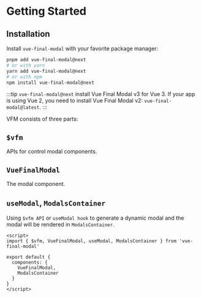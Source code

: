 # Getting Started

## Installation

Install `vue-final-modal` with your favorite package manager:

```bash
pnpm add vue-final-modal@next
# or with yarn
yarn add vue-final-modal@next
# or with npm
npm install vue-final-modal@next
```

:::tip
`vue-final-modal@next` install Vue Final Modal v3 for Vue 3. If your app is using Vue 2, you need to install Vue Final Modal v2: `vue-final-modal@latest`.
:::

VFM consists of three parts:

## `$vfm`

APIs for control modal components.

## `VueFinalModal`

The modal component.

## `useModal`, `ModalsContainer`

Using `$vfm API` or `useModal hook` to generate a dynamic modal and the modal will be rendered in `ModalsContainer`.


```vue
<script>
import { $vfm, VueFinalModal, useModal, ModalsContainer } from 'vue-final-modal'

export default {
  components: {
    VueFinalModal,
    ModalsContainer
  }
}
</script>
```
